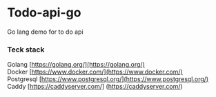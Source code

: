 # Todo-api-go
Go lang demo for to do api

### Teck stack

Golang [https://golang.org/](https://golang.org/)  
Docker [https://www.docker.com/](https://www.docker.com/)  
Postgresql [https://www.postgresql.org/](https://www.postgresql.org/)  
Caddy [https://caddyserver.com/] (https://caddyserver.com/)
